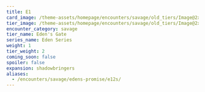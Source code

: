 ```yaml
---
title: E1
card_image: /theme-assets/homepage/encounters/savage/old_tiers/Image@2x.png
tier_image: /theme-assets/homepage/encounters/savage/old_tiers/Image@2x.png
encounter_category: savage
tier_name: Eden's Gate
series_name: Eden Series
weight: 1
tier_weight: 2
coming_soon: false
spoiler: false
expansion: shadowbringers
aliases:
  - /encounters/savage/edens-promise/e12s/
---
```

